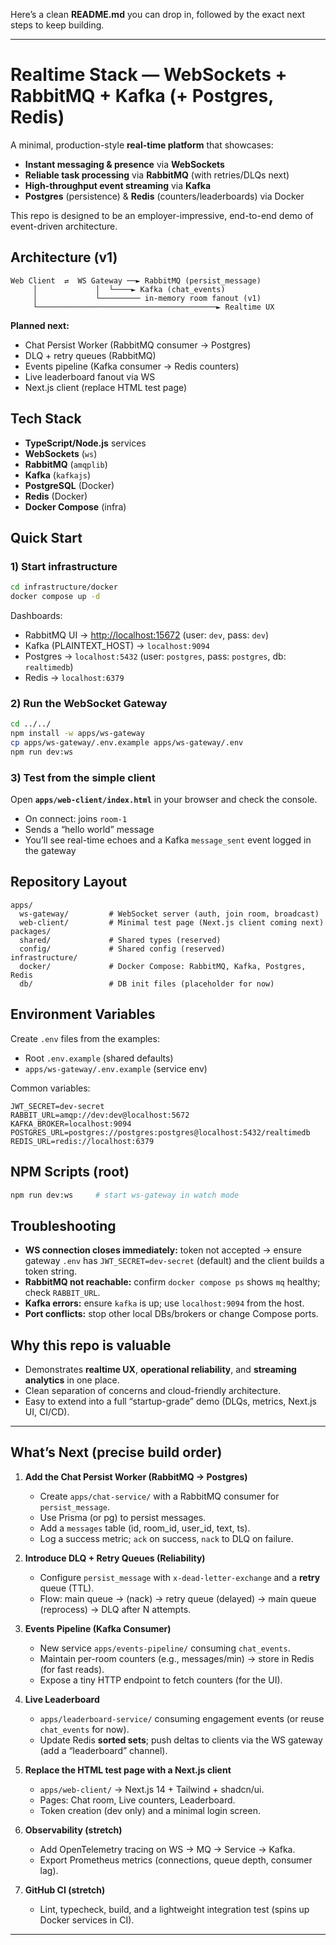 Here’s a clean **README.md** you can drop in, followed by the exact next steps to keep building.

---

# Realtime Stack — WebSockets + RabbitMQ + Kafka (+ Postgres, Redis)

A minimal, production-style **real-time platform** that showcases:

* **Instant messaging & presence** via **WebSockets**
* **Reliable task processing** via **RabbitMQ** (with retries/DLQs next)
* **High-throughput event streaming** via **Kafka**
* **Postgres** (persistence) & **Redis** (counters/leaderboards) via Docker

This repo is designed to be an employer-impressive, end-to-end demo of event-driven architecture.

## Architecture (v1)

```
Web Client  ⇄  WS Gateway ──► RabbitMQ (persist_message)
     │             │  └────► Kafka (chat_events)
     │             └───────── in-memory room fanout (v1)
     └────────────────────────────────────────► Realtime UX
```

**Planned next:**

* Chat Persist Worker (RabbitMQ consumer → Postgres)
* DLQ + retry queues (RabbitMQ)
* Events pipeline (Kafka consumer → Redis counters)
* Live leaderboard fanout via WS
* Next.js client (replace HTML test page)

## Tech Stack

* **TypeScript/Node.js** services
* **WebSockets** (`ws`)
* **RabbitMQ** (`amqplib`)
* **Kafka** (`kafkajs`)
* **PostgreSQL** (Docker)
* **Redis** (Docker)
* **Docker Compose** (infra)

## Quick Start

### 1) Start infrastructure

```bash
cd infrastructure/docker
docker compose up -d
```

Dashboards:

* RabbitMQ UI → [http://localhost:15672](http://localhost:15672) (user: `dev`, pass: `dev`)
* Kafka (PLAINTEXT\_HOST) → `localhost:9094`
* Postgres → `localhost:5432` (user: `postgres`, pass: `postgres`, db: `realtimedb`)
* Redis → `localhost:6379`

### 2) Run the WebSocket Gateway

```bash
cd ../../
npm install -w apps/ws-gateway
cp apps/ws-gateway/.env.example apps/ws-gateway/.env
npm run dev:ws
```

### 3) Test from the simple client

Open **`apps/web-client/index.html`** in your browser and check the console.

* On connect: joins `room-1`
* Sends a “hello world” message
* You’ll see real-time echoes and a Kafka `message_sent` event logged in the gateway

## Repository Layout

```
apps/
  ws-gateway/         # WebSocket server (auth, join room, broadcast)
  web-client/         # Minimal test page (Next.js client coming next)
packages/
  shared/             # Shared types (reserved)
  config/             # Shared config (reserved)
infrastructure/
  docker/             # Docker Compose: RabbitMQ, Kafka, Postgres, Redis
  db/                 # DB init files (placeholder for now)
```

## Environment Variables

Create `.env` files from the examples:

* Root `.env.example` (shared defaults)
* `apps/ws-gateway/.env.example` (service env)

Common variables:

```
JWT_SECRET=dev-secret
RABBIT_URL=amqp://dev:dev@localhost:5672
KAFKA_BROKER=localhost:9094
POSTGRES_URL=postgres://postgres:postgres@localhost:5432/realtimedb
REDIS_URL=redis://localhost:6379
```

## NPM Scripts (root)

```bash
npm run dev:ws     # start ws-gateway in watch mode
```

## Troubleshooting

* **WS connection closes immediately:** token not accepted → ensure gateway `.env` has `JWT_SECRET=dev-secret` (default) and the client builds a token string.
* **RabbitMQ not reachable:** confirm `docker compose ps` shows `mq` healthy; check `RABBIT_URL`.
* **Kafka errors:** ensure `kafka` is up; use `localhost:9094` from the host.
* **Port conflicts:** stop other local DBs/brokers or change Compose ports.

## Why this repo is valuable

* Demonstrates **realtime UX**, **operational reliability**, and **streaming analytics** in one place.
* Clean separation of concerns and cloud-friendly architecture.
* Easy to extend into a full “startup-grade” demo (DLQs, metrics, Next.js UI, CI/CD).

---

## What’s Next (precise build order)

1. **Add the Chat Persist Worker (RabbitMQ → Postgres)**

   * Create `apps/chat-service/` with a RabbitMQ consumer for `persist_message`.
   * Use Prisma (or pg) to persist messages.
   * Add a `messages` table (id, room\_id, user\_id, text, ts).
   * Log a success metric; `ack` on success, `nack` to DLQ on failure.

2. **Introduce DLQ + Retry Queues (Reliability)**

   * Configure `persist_message` with `x-dead-letter-exchange` and a **retry** queue (TTL).
   * Flow: main queue → (nack) → retry queue (delayed) → main queue (reprocess) → DLQ after N attempts.

3. **Events Pipeline (Kafka Consumer)**

   * New service `apps/events-pipeline/` consuming `chat_events`.
   * Maintain per-room counters (e.g., messages/min) → store in Redis (for fast reads).
   * Expose a tiny HTTP endpoint to fetch counters (for the UI).

4. **Live Leaderboard**

   * `apps/leaderboard-service/` consuming engagement events (or reuse `chat_events` for now).
   * Update Redis **sorted sets**; push deltas to clients via the WS gateway (add a “leaderboard” channel).

5. **Replace the HTML test page with a Next.js client**

   * `apps/web-client/` → Next.js 14 + Tailwind + shadcn/ui.
   * Pages: Chat room, Live counters, Leaderboard.
   * Token creation (dev only) and a minimal login screen.

6. **Observability (stretch)**

   * Add OpenTelemetry tracing on WS → MQ → Service → Kafka.
   * Export Prometheus metrics (connections, queue depth, consumer lag).

7. **GitHub CI (stretch)**

   * Lint, typecheck, build, and a lightweight integration test (spins up Docker services in CI).

---


